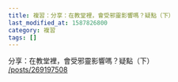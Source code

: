 ```yaml
---
title: 複習：分享：在教堂裡，會受邪靈影響嗎？疑點（下）
last_modified_at: 1587826800
category: 複習
tags: []
---
```


<p>分享：在教堂裡，會受邪靈影響嗎？疑點（下）<br>
<a href="/posts/269197508" target="_blank">/posts/269197508</a></p>

<p>&nbsp;</p>

